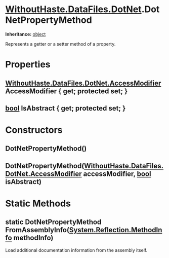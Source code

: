 # [WithoutHaste.DataFiles.DotNet](TableOfContents.WithoutHaste.DataFiles.DotNet.md).DotNetPropertyMethod

**Inheritance:** [object](https://docs.microsoft.com/en-us/dotnet/api/system.object)  

Represents a getter or a setter method of a property.  

# Properties

## [WithoutHaste.DataFiles.DotNet.AccessModifier](WithoutHaste.DataFiles.DotNet.AccessModifier.md) AccessModifier { get; protected set; }

## [bool](https://docs.microsoft.com/en-us/dotnet/api/system.boolean) IsAbstract { get; protected set; }

# Constructors

## DotNetPropertyMethod()

## DotNetPropertyMethod([WithoutHaste.DataFiles.DotNet.AccessModifier](WithoutHaste.DataFiles.DotNet.AccessModifier.md) accessModifier, [bool](https://docs.microsoft.com/en-us/dotnet/api/system.boolean) isAbstract)

# Static Methods

## static DotNetPropertyMethod FromAssemblyInfo([System.Reflection.MethodInfo](https://docs.microsoft.com/en-us/dotnet/api/system.reflection.methodinfo) methodInfo)

Load additional documentation information from the assembly itself.  

